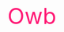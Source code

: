 <html>
  <head>
    <title>Qi73</title>
    <style type="text/css" media="screen">
      .a{
      font-size:45px;
      }
      #a{
      color:#ff1a75
      }
    </style>
  </head>
  <body>
    <div class="a" id="a">
      Owb
		</div>
	</body>
	</html>
	
